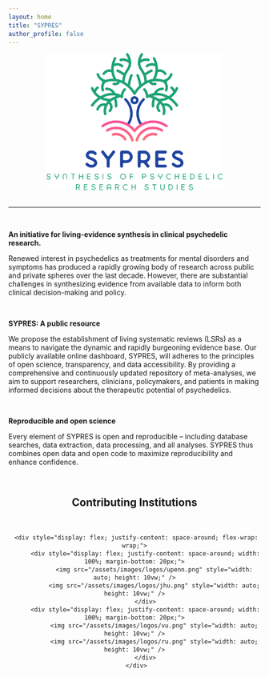 ```yaml
---
layout: home
title: "SYPRES"
author_profile: false
---
```


<div style="text-align: center;">
     <img src="/assets/images/logos/sypres-logo-transparent.png" width="70%" height="auto" />
</div>

<br/>
<hr>
<br/>

<p style="text-align:center;">
     <p style="display:flex;">
          <b>
               An initiative for living-evidence synthesis in clinical psychedelic research.
          </b>
     </p>
     <p>
          Renewed interest in psychedelics as treatments for mental disorders and symptoms has produced a rapidly growing body of research across public and private spheres over the last decade.
          However, there are substantial challenges in synthesizing evidence from available data to inform both clinical decision-making and policy.
     </p>
     <br>
     <p style="display:flex;">
          <b>
               SYPRES: A public resource
          </b>
     </p>
     <p>
          We propose the establishment of living systematic reviews (LSRs) as a means to navigate the dynamic and rapidly burgeoning evidence base.
          Our publicly available online dashboard, SYPRES, will adheres to the principles of open science, transparency, and data accessibility.
          By providing a comprehensive and continuously updated repository of meta-analyses, we aim to support researchers, clinicians, policymakers, and patients in making informed decisions about the therapeutic potential of psychedelics.
     </p>
     <br>
     <p style="display:flex;">
          <b>
               Reproducible and open science
          </b>
     </p>
     <p>
          Every element of SYPRES is open and reproducible – including database searches, data extraction, data processing, and all analyses.
          SYPRES thus combines open data and open code to maximize reproducibility and enhance confidence.
     </p>
     <br>
</p>

<div style="text-align: center;">
     <h2>Contributing Institutions</h2>
     <br/>

     <div style="display: flex; justify-content: space-around; flex-wrap: wrap;">
          <div style="display: flex; justify-content: space-around; width: 100%; margin-bottom: 20px;">
               <img src="/assets/images/logos/upenn.png" style="width: auto; height: 10vw;" />
               <img src="/assets/images/logos/jhu.png" style="width: auto; height: 10vw;" />
          </div>
          <div style="display: flex; justify-content: space-around; width: 100%; margin-bottom: 20px;">
               <img src="/assets/images/logos/vu.png" style="width: auto; height: 10vw;" />
               <img src="/assets/images/logos/ru.png" style="width: auto; height: 10vw;" />
          </div>
     </div>
</div>

<br/>
<br/>
